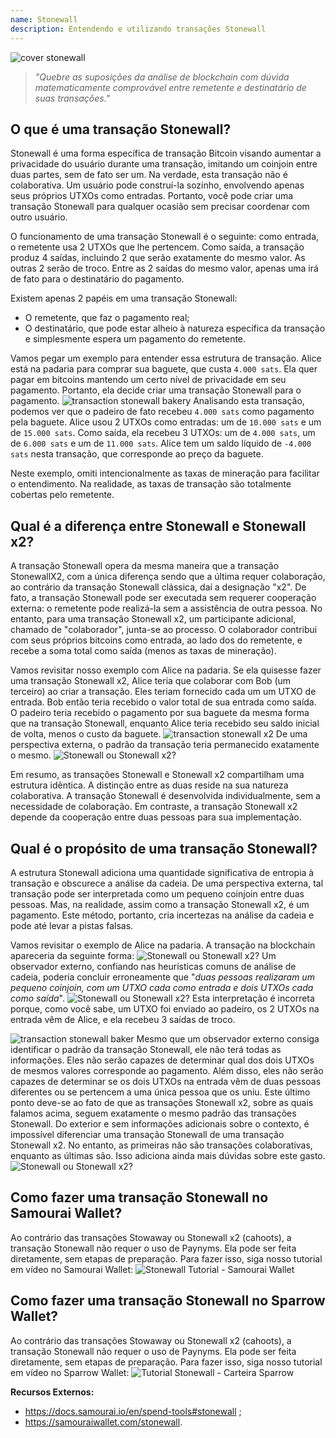 ```yaml
---
name: Stonewall
description: Entendendo e utilizando transações Stonewall
---
```

![cover stonewall](assets/cover.jpeg)

> *"Quebre as suposições da análise de blockchain com dúvida matematicamente comprovável entre remetente e destinatário de suas transações."*

## O que é uma transação Stonewall?
Stonewall é uma forma específica de transação Bitcoin visando aumentar a privacidade do usuário durante uma transação, imitando um coinjoin entre duas partes, sem de fato ser um. Na verdade, esta transação não é colaborativa. Um usuário pode construí-la sozinho, envolvendo apenas seus próprios UTXOs como entradas. Portanto, você pode criar uma transação Stonewall para qualquer ocasião sem precisar coordenar com outro usuário.

O funcionamento de uma transação Stonewall é o seguinte: como entrada, o remetente usa 2 UTXOs que lhe pertencem. Como saída, a transação produz 4 saídas, incluindo 2 que serão exatamente do mesmo valor. As outras 2 serão de troco. Entre as 2 saídas do mesmo valor, apenas uma irá de fato para o destinatário do pagamento.

Existem apenas 2 papéis em uma transação Stonewall:
- O remetente, que faz o pagamento real;
- O destinatário, que pode estar alheio à natureza específica da transação e simplesmente espera um pagamento do remetente.

Vamos pegar um exemplo para entender essa estrutura de transação. Alice está na padaria para comprar sua baguete, que custa `4.000 sats`. Ela quer pagar em bitcoins mantendo um certo nível de privacidade em seu pagamento. Portanto, ela decide criar uma transação Stonewall para o pagamento.
![transaction stonewall bakery](assets/fr/1.png)
Analisando esta transação, podemos ver que o padeiro de fato recebeu `4.000 sats` como pagamento pela baguete. Alice usou 2 UTXOs como entradas: um de `10.000 sats` e um de `15.000 sats`. Como saída, ela recebeu 3 UTXOs: um de `4.000 sats`, um de `6.000 sats` e um de `11.000 sats`. Alice tem um saldo líquido de `-4.000 sats` nesta transação, que corresponde ao preço da baguete.

Neste exemplo, omiti intencionalmente as taxas de mineração para facilitar o entendimento. Na realidade, as taxas de transação são totalmente cobertas pelo remetente.

## Qual é a diferença entre Stonewall e Stonewall x2?
A transação Stonewall opera da mesma maneira que a transação StonewallX2, com a única diferença sendo que a última requer colaboração, ao contrário da transação Stonewall clássica, daí a designação "x2". De fato, a transação Stonewall pode ser executada sem requerer cooperação externa: o remetente pode realizá-la sem a assistência de outra pessoa. No entanto, para uma transação Stonewall x2, um participante adicional, chamado de "colaborador", junta-se ao processo. O colaborador contribui com seus próprios bitcoins como entrada, ao lado dos do remetente, e recebe a soma total como saída (menos as taxas de mineração).

Vamos revisitar nosso exemplo com Alice na padaria. Se ela quisesse fazer uma transação Stonewall x2, Alice teria que colaborar com Bob (um terceiro) ao criar a transação. Eles teriam fornecido cada um um UTXO de entrada. Bob então teria recebido o valor total de sua entrada como saída. O padeiro teria recebido o pagamento por sua baguete da mesma forma que na transação Stonewall, enquanto Alice teria recebido seu saldo inicial de volta, menos o custo da baguete.
![transaction stonewall x2](assets/fr/2.png)
De uma perspectiva externa, o padrão da transação teria permanecido exatamente o mesmo.
![Stonewall ou Stonewall x2?](assets/fr/3.png)

Em resumo, as transações Stonewall e Stonewall x2 compartilham uma estrutura idêntica. A distinção entre as duas reside na sua natureza colaborativa. A transação Stonewall é desenvolvida individualmente, sem a necessidade de colaboração. Em contraste, a transação Stonewall x2 depende da cooperação entre duas pessoas para sua implementação.

## Qual é o propósito de uma transação Stonewall?
A estrutura Stonewall adiciona uma quantidade significativa de entropia à transação e obscurece a análise da cadeia. De uma perspectiva externa, tal transação pode ser interpretada como um pequeno coinjoin entre duas pessoas. Mas, na realidade, assim como a transação Stonewall x2, é um pagamento. Este método, portanto, cria incertezas na análise da cadeia e pode até levar a pistas falsas.

Vamos revisitar o exemplo de Alice na padaria. A transação na blockchain apareceria da seguinte forma:
![Stonewall ou Stonewall x2?](assets/fr/4.png)
Um observador externo, confiando nas heurísticas comuns de análise de cadeia, poderia concluir erroneamente que "*duas pessoas realizaram um pequeno coinjoin, com um UTXO cada como entrada e dois UTXOs cada como saída*".
![Stonewall ou Stonewall x2?](assets/fr/5.png)
Esta interpretação é incorreta porque, como você sabe, um UTXO foi enviado ao padeiro, os 2 UTXOs na entrada vêm de Alice, e ela recebeu 3 saídas de troco.

![transaction stonewall baker](assets/fr/1.png)
Mesmo que um observador externo consiga identificar o padrão da transação Stonewall, ele não terá todas as informações. Eles não serão capazes de determinar qual dos dois UTXOs de mesmos valores corresponde ao pagamento. Além disso, eles não serão capazes de determinar se os dois UTXOs na entrada vêm de duas pessoas diferentes ou se pertencem a uma única pessoa que os uniu. Este último ponto deve-se ao fato de que as transações Stonewall x2, sobre as quais falamos acima, seguem exatamente o mesmo padrão das transações Stonewall. Do exterior e sem informações adicionais sobre o contexto, é impossível diferenciar uma transação Stonewall de uma transação Stonewall x2. No entanto, as primeiras não são transações colaborativas, enquanto as últimas são. Isso adiciona ainda mais dúvidas sobre este gasto.
![Stonewall ou Stonewall x2?](assets/fr/3.png)
## Como fazer uma transação Stonewall no Samourai Wallet?
Ao contrário das transações Stowaway ou Stonewall x2 (cahoots), a transação Stonewall não requer o uso de Paynyms. Ela pode ser feita diretamente, sem etapas de preparação. Para fazer isso, siga nosso tutorial em vídeo no Samourai Wallet: 
![Stonewall Tutorial - Samourai Wallet](https://youtu.be/mlRtZvWGuk0?si=e_lSKJLvybWUna1j)

## Como fazer uma transação Stonewall no Sparrow Wallet?
Ao contrário das transações Stowaway ou Stonewall x2 (cahoots), a transação Stonewall não requer o uso de Paynyms. Ela pode ser feita diretamente, sem etapas de preparação. Para fazer isso, siga nosso tutorial em vídeo no Sparrow Wallet:
![Tutorial Stonewall - Carteira Sparrow](https://youtu.be/su89ljkV_OI?si=1jNaSJGvECUYe6Or)

**Recursos Externos:**
- https://docs.samourai.io/en/spend-tools#stonewall ;
- https://samouraiwallet.com/stonewall.